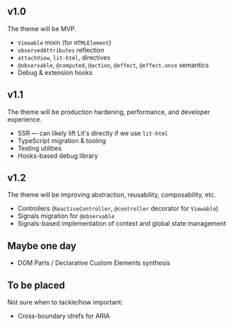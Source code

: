 ## v1.0
The theme will be MVP.

* `Viewable` mixin (for `HTMLElement`)
* `observedAttributes` reflection
* `attachView`, `lit-html`, directives
* `@observable`, `@computed`, `@action`, `@effect`, `@effect.once` semantics
* Debug &amp; extension hooks

## v1.1
The theme will be production hardening, performance, and developer experience.

* SSR — can likely lift Lit's directly if we use `lit-html`
* TypeScript migration &amp; tooling
* Testing utilities
* Hooks-based debug library

## v1.2
The theme will be improving abstraction, reusability, composability, etc.

* Controllers (`ReactiveController`, `@controller` decorator for `Viewable`)
* Signals migration for `@observable`
* Signals-based implementation of context and global state management

## Maybe one day
* DOM Parts / Declarative Custom Elements synthesis

## To be placed
Not sure when to tackle/how important:
* Cross-boundary idrefs for ARIA

